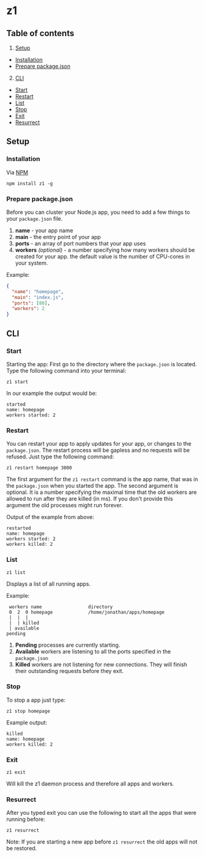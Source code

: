 # z1

## Table of contents

1. [Setup](#setup)
  - [Installation](#installation)
  - [Prepare package.json](#prepare-packagejson)
2. [CLI](#cli)
  - [Start](#start)
  - [Restart](#restart)
  - [List](#list)
  - [Stop](#stop)
  - [Exit](#exit)
  - [Resurrect](#resurrect)

## Setup

### Installation

Via [NPM](https://npmjs.com)
```
npm install z1 -g
```

### Prepare package.json

Before you can cluster your Node.js app,
you need to add a few things to your
`package.json` file.

1. __name__ - your app name
2. __main__ - the entry point of your app
3. __ports__ - an array of port numbers that your app uses
4. __workers__ _(optional)_ - a number specifying how many workers should be created for your app. the default value is the number of CPU-cores in your system.

Example:
```json
{
  "name": "homepage",
  "main": "index.js",
  "ports": [80],
  "workers": 2
}
```

## CLI

### Start

Starting the app:
First go to the directory where the `package.json` is located. Type the following command into your terminal:
```
z1 start
```

In our example the output would be:
```
started
name: homepage
workers started: 2
```

### Restart

You can restart your app to apply updates for your app, or changes to the `package.json`.
The restart process will be gapless and no requests will be refused.
Just type the following command:

```
z1 restart homepage 3000
```

The first argument for the `z1 restart` command is the app name, that was in the `package.json` when you started the app. The second argument is optional. It is a number specifying the maximal time that the old workers are allowed to run after they are killed (in ms). If you don't provide this argument the old processes might run forever.

Output of the example from above:
```
restarted
name: homepage
workers started: 2
workers killed: 2
```

### List

```
z1 list
```

Displays a list of all running apps.

Example:
```
 workers name                 directory
 0  2  0 homepage             /home/jonathan/apps/homepage
 |  |  |
 |  | killed
 | available
pending
```
1. __Pending__ processes are currently starting.
2. __Available__ workers are listening to all the ports specified in the `package.json`
3. __Killed__ workers are not listening for new connections.
They will finish their outstanding requests before they exit.

### Stop

To stop a app just type:

```
z1 stop homepage
```

Example output:
```
killed
name: homepage
workers killed: 2
```

### Exit

```
z1 exit
```

Will kill the z1 daemon process and therefore all apps and workers.

### Resurrect

After you typed exit you can use the following to start all the apps that were running before:

```
z1 resurrect
```

Note: If you are starting a new app before `z1 resurrect` the old apps will not be restored.
